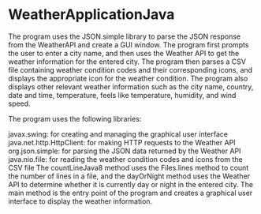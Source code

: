 # WeatherApplicationJava
The program uses the JSON.simple library to parse the JSON response from the WeatherAPI and create a GUI window.
The program first prompts the user to enter a city name, and then uses the Weather API to get the weather information for the entered city. 
The program then parses a CSV file containing weather condition codes and their corresponding icons, and displays the appropriate icon for the weather condition. 
The program also displays other relevant weather information such as the city name, country, date and time, temperature, feels like temperature, humidity, and wind speed.

The program uses the following libraries:

javax.swing: for creating and managing the graphical user interface
java.net.http.HttpClient: for making HTTP requests to the Weather API
org.json.simple: for parsing the JSON data returned by the Weather API
java.nio.file: for reading the weather condition codes and icons from the CSV file
The countLineJava8 method uses the Files.lines method to count the number of lines in a file, and the dayOrNight method uses the Weather API to determine whether 
it is currently day or night in the entered city. The main method is the entry point of the program and creates a graphical user interface to display the weather 
information.
